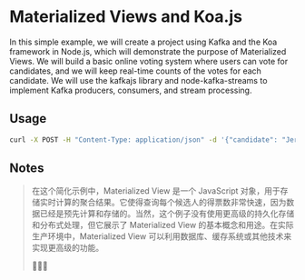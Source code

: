 # Materialized Views and Koa.js

In this simple example, we will create a project using Kafka and the Koa framework in Node.js, which will demonstrate the purpose of Materialized Views. We will build a basic online voting system where users can vote for candidates, and we will keep real-time counts of the votes for each candidate. We will use the kafkajs library and node-kafka-streams to implement Kafka producers, consumers, and stream processing.

## Usage

```bash
curl -X POST -H "Content-Type: application/json" -d '{"candidate": "Jerry Shi"}' http://localhost:3000/vote
```

## Notes

> 在这个简化示例中，Materialized View 是一个 JavaScript 对象，用于存储实时计算的聚合结果。它使得查询每个候选人的得票数非常快速，因为数据已经是预先计算和存储的。当然，这个例子没有使用更高级的持久化存储和分布式处理，但它展示了 Materialized View 的基本概念和用途。在实际生产环境中，Materialized View 可以利用数据库、缓存系统或其他技术来实现更高级的功能。
>
> 🤔🤔🤔
